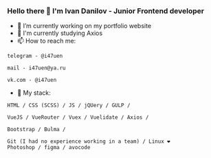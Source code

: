 ### Hello there 👋 I'm Ivan Danilov - Junior Frontend developer 

- 🔭 I’m currently working on my portfolio website
- 🌱 I'm currently studying Axios
- 📫 How to reach me: 

```
telegram - @i47uen
```
```
mail - i47uen@ya.ru
```
```
vk.com - @i47uen
```

- 👊 My stack:
```
HTML / CSS (SCSS) / JS / jQUery / GULP /
```
```
VueJS / VueRouter / Vuex / Vuelidate / Axios / 
```
```
Bootstrap / Bulma /
```
```
Git (I had no experience working in a team) / Linux ❤️
Photoshop / figma / avocode
```

